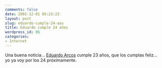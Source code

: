 ```yaml
---
comments: false
date: 2001-12-01 05:23:23
layout: post
slug: eduardo-cumple-24-aos
title: Eduardo cumple 24 años
wordpress_id: 86
categories:
- Internet
---
```


Una buena noticia… [Eduardo Arcos](http://www.eduardoarcos.com) cumple 23 años, que los cumplas feliz… yo ya voy por los 24 próximamente.




 
